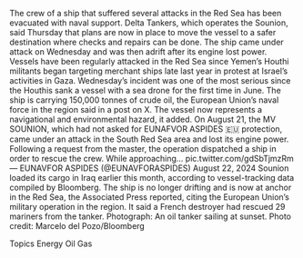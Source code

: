 The crew of a ship that suffered several attacks in the Red Sea has been evacuated with naval support.
Delta Tankers, which operates the Sounion, said Thursday that plans are now in place to move the vessel to a safer destination where checks and repairs can be done. The ship came under attack on Wednesday and was then adrift after its engine lost power.
Vessels have been regularly attacked in the Red Sea since Yemen’s Houthi militants began targeting merchant ships late last year in protest at Israel’s activities in Gaza. Wednesday’s incident was one of the most serious since the Houthis sank a vessel with a sea drone for the first time in June.
The ship is carrying 150,000 tonnes of crude oil, the European Union’s naval force in the region said in a post on X. The vessel now represents a navigational and environmental hazard, it added.
On August 21, the MV SOUNION, which had not asked for EUNAFVOR ASPIDES 🇪🇺 protection, came under an attack in the South Red Sea area and lost its engine power.
Following a request from the master, the operation dispatched a ship in order to rescue the crew.
While approaching… pic.twitter.com/gdSbTjmzRm
— EUNAVFOR ASPIDES (@EUNAVFORASPIDES) August 22, 2024
Sounion loaded its cargo in Iraq earlier this month, according to vessel-tracking data compiled by Bloomberg.
The ship is no longer drifting and is now at anchor in the Red Sea, the Associated Press reported, citing the European Union’s military operation in the region. It said a French destroyer had rescued 29 mariners from the tanker.
Photograph: An oil tanker sailing at sunset. Photo credit: Marcelo del Pozo/Bloomberg

Topics
Energy
Oil Gas
